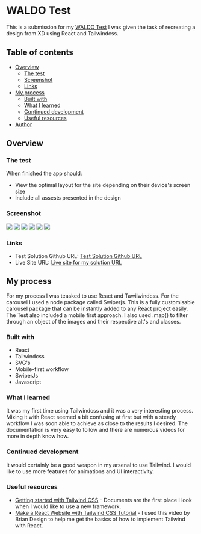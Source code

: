 # WALDO Test

This is a submission for my [WALDO Test](https://waldo-test.vercel.app/) I was given the task of recreating a design from XD using React and Tailwindcss. 

## Table of contents

- [Overview](#overview)
  - [The test](#the-test)
  - [Screenshot](#screenshot)
  - [Links](#links)
- [My process](#my-process)
  - [Built with](#built-with)
  - [What I learned](#what-i-learned)
  - [Continued development](#continued-development)
  - [Useful resources](#useful-resources)
- [Author](#author)

## Overview

### The test

When finished the app should:

- View the optimal layout for the site depending on their device's screen size
- Include all assests presented in the design

### Screenshot

![](./src/images/desktop-1.png)
![](./src/images/desktop-2.png)
![](./src/images/desktop-3.png)
![](./src/images/desktop-4.png)
![](./src/images/mobile-1.png)
![](./src/images/mobile-2.png)

### Links

- Test Solution Github URL: [Test Solution Github URL](https://github.com/EugeneCarbado/waldo_test)
- Live Site URL: [Live site for my solution URL](https://waldo-test.vercel.app/)

## My process

For my process I was teasked to use React and Tawilwindcss. For the carousel I used a node package called Swiperjs. This is a fully customisable carousel package that can be instantly added to any React project easily. The Test also included a mobile first approach. I also used .map() to filter through an object of the images and their respective alt's and classes.

### Built with

- React
- Tailwindcss
- SVG's
- Mobile-first workflow
- SwiperJs
- Javascript

### What I learned

It was my first time using Tailwindcss and it was a very interesting process. Mixing it with React seemed a bit confusing at first but with a steady workflow I was soon able to achieve as close to the results I desired. The documentation is very easy to follow and there are numerous videos for more in depth know how.

### Continued development

It would certainly be a good weapon in my arsenal to use Tailwind. I would like to use more features for animations and UI interactivity.

### Useful resources

- [Getting started with Tailwind CSS](https://tailwindcss.com/docs) - Documents are the first place I look when I would like to use a new framework.
- [Make a React Website with Tailwind CSS Tutorial](https://www.youtube.com/watch?v=gOQ31Kc8H5E&t=1102s) - I used this video by Brian Design to help me get the basics of how to implement Tailwind with React.
